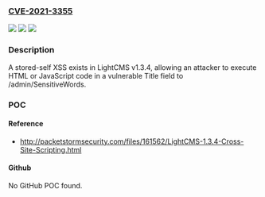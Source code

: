 ### [CVE-2021-3355](https://cve.mitre.org/cgi-bin/cvename.cgi?name=CVE-2021-3355)
![](https://img.shields.io/static/v1?label=Product&message=n%2Fa&color=blue)
![](https://img.shields.io/static/v1?label=Version&message=n%2Fa&color=blue)
![](https://img.shields.io/static/v1?label=Vulnerability&message=n%2Fa&color=brighgreen)

### Description

A stored-self XSS exists in LightCMS v1.3.4, allowing an attacker to execute HTML or JavaScript code in a vulnerable Title field to /admin/SensitiveWords.

### POC

#### Reference
- http://packetstormsecurity.com/files/161562/LightCMS-1.3.4-Cross-Site-Scripting.html

#### Github
No GitHub POC found.

